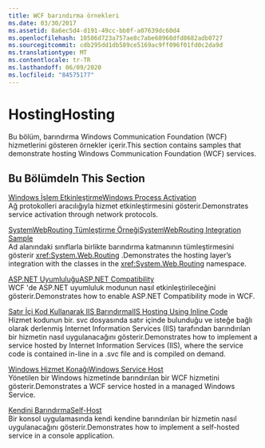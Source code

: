 ```yaml
---
title: WCF barındırma örnekleri
ms.date: 03/30/2017
ms.assetid: 8a6ec5d4-d191-49cc-bb0f-a07639dc60d4
ms.openlocfilehash: 10586d723a757ae8c7abe68968dfd8682adb0727
ms.sourcegitcommit: cdb295dd1db589ce5169ac9ff096f01fd0c2da9d
ms.translationtype: MT
ms.contentlocale: tr-TR
ms.lasthandoff: 06/09/2020
ms.locfileid: "84575177"
---
```

# <a name="hosting"></a><span data-ttu-id="022f5-102">Hosting</span><span class="sxs-lookup"><span data-stu-id="022f5-102">Hosting</span></span>
<span data-ttu-id="022f5-103">Bu bölüm, barındırma Windows Communication Foundation (WCF) hizmetlerini gösteren örnekler içerir.</span><span class="sxs-lookup"><span data-stu-id="022f5-103">This section contains samples that demonstrate hosting Windows Communication Foundation (WCF) services.</span></span>  
  
## <a name="in-this-section"></a><span data-ttu-id="022f5-104">Bu Bölümde</span><span class="sxs-lookup"><span data-stu-id="022f5-104">In This Section</span></span>  
 [<span data-ttu-id="022f5-105">Windows İşlem Etkinleştirme</span><span class="sxs-lookup"><span data-stu-id="022f5-105">Windows Process Activation</span></span>](windows-process-activation.md)  
 <span data-ttu-id="022f5-106">Ağ protokolleri aracılığıyla hizmet etkinleştirmesini gösterir.</span><span class="sxs-lookup"><span data-stu-id="022f5-106">Demonstrates service activation through network protocols.</span></span>  
  
 [<span data-ttu-id="022f5-107">SystemWebRouting Tümleştirme Örneği</span><span class="sxs-lookup"><span data-stu-id="022f5-107">SystemWebRouting Integration Sample</span></span>](systemwebrouting-integration-sample.md)  
 <span data-ttu-id="022f5-108">Ad alanındaki sınıflarla birlikte barındırma katmanının tümleştirmesini gösterir <xref:System.Web.Routing> .</span><span class="sxs-lookup"><span data-stu-id="022f5-108">Demonstrates the hosting layer’s integration with the classes in the <xref:System.Web.Routing> namespace.</span></span>  
  
 [<span data-ttu-id="022f5-109">ASP.NET Uyumluluğu</span><span class="sxs-lookup"><span data-stu-id="022f5-109">ASP.NET Compatibility</span></span>](aspnet-compatibility.md)  
 <span data-ttu-id="022f5-110">WCF 'de ASP.NET uyumluluk modunun nasıl etkinleştirileceğini gösterir.</span><span class="sxs-lookup"><span data-stu-id="022f5-110">Demonstrates how to enable ASP.NET Compatibility mode in WCF.</span></span>  
  
 [<span data-ttu-id="022f5-111">Satır İçi Kod Kullanarak IIS Barındırma</span><span class="sxs-lookup"><span data-stu-id="022f5-111">IIS Hosting Using Inline Code</span></span>](iis-hosting-using-inline-code.md)  
 <span data-ttu-id="022f5-112">Hizmet kodunun bir. svc dosyasında satır içinde bulunduğu ve isteğe bağlı olarak derlenmiş Internet Information Services (IIS) tarafından barındırılan bir hizmetin nasıl uygulanacağını gösterir.</span><span class="sxs-lookup"><span data-stu-id="022f5-112">Demonstrates how to implement a service hosted by Internet Information Services (IIS), where the service code is contained in-line in a .svc file and is compiled on demand.</span></span>  
  
 [<span data-ttu-id="022f5-113">Windows Hizmet Konağı</span><span class="sxs-lookup"><span data-stu-id="022f5-113">Windows Service Host</span></span>](windows-service-host.md)  
 <span data-ttu-id="022f5-114">Yönetilen bir Windows hizmetinde barındırılan bir WCF hizmetini gösterir.</span><span class="sxs-lookup"><span data-stu-id="022f5-114">Demonstrates a WCF service hosted in a managed Windows Service.</span></span>  
  
 [<span data-ttu-id="022f5-115">Kendini Barındırma</span><span class="sxs-lookup"><span data-stu-id="022f5-115">Self-Host</span></span>](self-host.md)  
 <span data-ttu-id="022f5-116">Bir konsol uygulamasında kendi kendine barındırılan bir hizmetin nasıl uygulanacağını gösterir.</span><span class="sxs-lookup"><span data-stu-id="022f5-116">Demonstrates how to implement a self-hosted service in a console application.</span></span>
